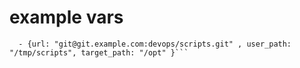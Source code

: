 # example vars
```git:
  - {url: "git@git.example.com:devops/scripts.git" , user_path: "/tmp/scripts", target_path: "/opt" }```